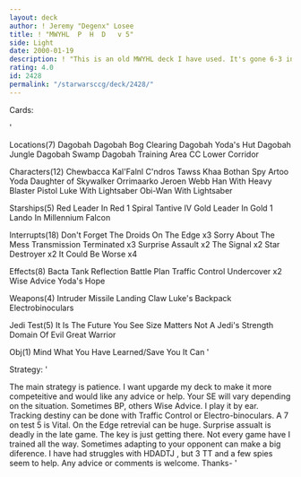 ```yaml
---
layout: deck
author: ! Jeremy "Degenx" Losee
title: ! "MWYHL  P  H  D   v 5"
side: Light
date: 2000-01-19
description: ! "This is an old MWYHL deck I have used. It's gone 6-3 in tourney play."
rating: 4.0
id: 2428
permalink: "/starwarsccg/deck/2428/"
---
```

Cards: 

'

Locations(7)
Dagobah
Dagobah Bog Clearing
Dagobah Yoda's Hut
Dagobah Jungle
Dagobah Swamp
Dagobah Training Area
CC  Lower Corridor

Characters(12)
Chewbacca
Kal'Falnl C'ndros
Tawss Khaa
Bothan Spy
Artoo
Yoda
Daughter of Skywalker
Orrimaarko
Jeroen Webb
Han With Heavy Blaster Pistol
Luke With Lightsaber
Obi-Wan With Lightsaber

Starships(5)
Red Leader In Red 1
Spiral
Tantive IV
Gold Leader In Gold 1
Lando In Millennium Falcon

Interrupts(18)
Don't Forget The Droids
On The Edge  x3
Sorry About The Mess
Transmission Terminated  x3
Surprise Assault  x2
The Signal  x2
Star Destroyer x2
It Could Be Worse  x4

Effects(8)
Bacta Tank
Reflection
Battle Plan
Traffic Control
Undercover  x2
Wise Advice
Yoda's Hope

Weapons(4)
Intruder Missile
Landing Claw
Luke's Backpack
Electrobinoculars

Jedi Test(5)
It Is The Future You See
Size Matters Not
A Jedi's Strength
Domain Of Evil
Great Warrior

Obj(1)
Mind What You Have Learned/Save You It Can
'

Strategy: '

The main strategy is patience. I want upgarde my deck to make it more competeitive and would like any advice or help. Your SE will vary depending on the situation. Sometimes BP, others Wise Advice. I play it by ear. Tracking destiny can be done with Traffic Control or Electro-binoculars. A 7 on test 5 is Vital. On the Edge retrevial can be huge. Surprise assualt is deadly in the late game. The key is just getting there. Not every game have I trained all the way. Sometimes adapting to your opponent can make a big diference. I have had struggles with HDADTJ , but 3 TT and a few spies seem to help. Any advice or comments is welcome. Thanks-  '

